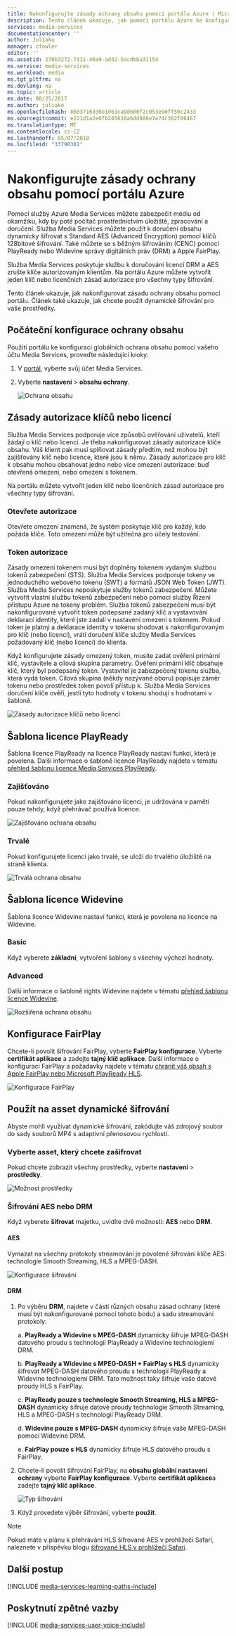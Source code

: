 ```yaml
---
title: Nakonfigurujte zásady ochrany obsahu pomocí portálu Azure | Microsoft Docs
description: Tento článek ukazuje, jak pomocí portálu Azure ke konfiguraci zásad ochrany obsahu. Článek také ukazuje, jak povolit dynamické šifrování pro vaše prostředky.
services: media-services
documentationcenter: ''
author: Juliako
manager: cfowler
editor: ''
ms.assetid: 270b3272-7411-40a9-ad42-5acdbba31154
ms.service: media-services
ms.workload: media
ms.tgt_pltfrm: na
ms.devlang: na
ms.topic: article
ms.date: 08/25/2017
ms.author: juliako
ms.openlocfilehash: 8603716d30e1061ca9d600f2c053e90ff50c2433
ms.sourcegitcommit: e221d1a2e0fb245610a6dd886e7e74c362f06467
ms.translationtype: MT
ms.contentlocale: cs-CZ
ms.lasthandoff: 05/07/2018
ms.locfileid: "33790381"
---
```

# <a name="configure-content-protection-policies-by-using-the-azure-portal"></a>Nakonfigurujte zásady ochrany obsahu pomocí portálu Azure
 Pomocí služby Azure Media Services můžete zabezpečit médiu od okamžiku, kdy by poté počítač prostřednictvím úložiště, zpracování a doručení. Služba Media Services můžete použít k doručení obsahu dynamicky šifrovat s Standard AES (Advanced Encryption) pomocí klíčů 128bitové šifrování. Také můžete se s běžným šifrováním (CENC) pomocí PlayReady nebo Widevine správy digitálních práv (DRM) a Apple FairPlay. 

Služba Media Services poskytuje službu k doručování licencí DRM a AES zrušte klíče autorizovaným klientům. Na portálu Azure můžete vytvořit jeden klíč nebo licenčních zásad autorizace pro všechny typy šifrování.

Tento článek ukazuje, jak nakonfigurovat zásadu ochrany obsahu pomocí portálu. Článek také ukazuje, jak chcete použít dynamické šifrování pro vaše prostředky.

## <a name="start-to-configure-content-protection"></a>Počáteční konfigurace ochrany obsahu
Použití portálu ke konfiguraci globálních ochrana obsahu pomocí vašeho účtu Media Services, proveďte následující kroky:

1. V [portál](https://portal.azure.com/), vyberte svůj účet Media Services.

2. Vyberte **nastavení** > **obsahu ochrany**.

    ![Ochrana obsahu](./media/media-services-portal-content-protection/media-services-content-protection001.png)

## <a name="keylicense-authorization-policy"></a>Zásady autorizace klíčů nebo licencí
Služba Media Services podporuje více způsobů ověřování uživatelů, kteří žádají o klíč nebo licencí. Je třeba nakonfigurovat zásady autorizace klíče obsahu. Váš klient pak musí splňovat zásady předtím, než mohou být zajišťovány klíč nebo licence, které jsou k němu. Zásady autorizace pro klíč k obsahu mohou obsahovat jedno nebo více omezení autorizace: buď otevřená omezení, nebo omezení s tokenem.

Na portálu můžete vytvořit jeden klíč nebo licenčních zásad autorizace pro všechny typy šifrování.

### <a name="open-authorization"></a>Otevřete autorizace
Otevřete omezení znamená, že systém poskytuje klíč pro každý, kdo požádá klíče. Toto omezení může být užitečná pro účely testování. 

### <a name="token-authorization"></a>Token autorizace
Zásady omezení tokenem musí být doplněny tokenem vydaným službou tokenů zabezpečení (STS). Služba Media Services podporuje tokeny ve jednoduchého webového tokenu (SWT) a formátů JSON Web Token (JWT). Služba Media Services neposkytuje služby tokenů zabezpečení. Můžete vytvořit vlastní službu tokenů zabezpečení nebo pomocí služby Řízení přístupu Azure na tokeny problém. Služba tokenů zabezpečení musí být nakonfigurované vytvořit token podepsané zadaný klíč a vystavování deklarací identity, které jste zadali v nastavení omezení s tokenem. Pokud token je platný a deklarace identity v tokenu shodovat s nakonfigurovaným pro klíč (nebo licencí), vrátí doručení klíče služby Media Services požadovaný klíč (nebo licencí) do klienta.

Když konfigurujete zásady omezený token, musíte zadat ověření primární klíč, vystavitele a cílová skupina parametry. Ověření primární klíč obsahuje klíč, který byl podepsaný token. Vystavitel je zabezpečený tokenu služba, která vydá token. Cílová skupina (někdy nazývané oboru) popisuje záměr tokenu nebo prostředek token povolí přístup k. Služba Media Services doručení klíče ověří, jestli tyto hodnoty v tokenu shodují s hodnotami v šabloně.

![Zásady autorizace klíčů nebo licencí](./media/media-services-portal-content-protection/media-services-content-protection002.png)

## <a name="playready-license-template"></a>Šablona licence PlayReady
Šablona licence PlayReady na licence PlayReady nastaví funkci, která je povolena. Další informace o šabloně licence PlayReady najdete v tématu [přehled šablonu licence Media Services PlayReady](media-services-playready-license-template-overview.md).

### <a name="nonpersistent"></a>Zajišťováno
Pokud nakonfigurujete jako zajišťováno licenci, je udržována v paměti pouze tehdy, když přehrávač používá licence.  

![Zajišťováno ochrana obsahu](./media/media-services-portal-content-protection/media-services-content-protection003.png)

### <a name="persistent"></a>Trvalé
Pokud konfigurujete licenci jako trvalé, se uloží do trvalého úložiště na straně klienta.

![Trvalá ochrana obsahu](./media/media-services-portal-content-protection/media-services-content-protection004.png)

## <a name="widevine-license-template"></a>Šablona licence Widevine
Šablona licence Widevine nastaví funkci, která je povolena na licence na Widevine.

### <a name="basic"></a>Basic
Když vyberete **základní**, vytvoření šablony s všechny výchozí hodnoty.

### <a name="advanced"></a>Advanced
Další informace o šabloně rights Widevine najdete v tématu [přehled šablonu licence Widevine](media-services-widevine-license-template-overview.md).

![Rozšířená ochrana obsahu](./media/media-services-portal-content-protection/media-services-content-protection005.png)

## <a name="fairplay-configuration"></a>Konfigurace FairPlay
Chcete-li povolit šifrování FairPlay, vyberte **FairPlay konfigurace**. Vyberte **certifikát aplikace** a zadejte **tajný klíč aplikace**. Další informace o konfiguraci FairPlay a požadavky najdete v tématu [chránit váš obsah s Apple FairPlay nebo Microsoft PlayReady HLS](media-services-protect-hls-with-FairPlay.md).

![Konfigurace FairPlay](./media/media-services-portal-content-protection/media-services-content-protection006.png)

## <a name="apply-dynamic-encryption-to-your-asset"></a>Použít na asset dynamické šifrování
Abyste mohli využívat dynamické šifrování, zakódujte váš zdrojový soubor do sady souborů MP4 s adaptivní přenosovou rychlostí.

### <a name="select-an-asset-that-you-want-to-encrypt"></a>Vyberte asset, který chcete zašifrovat
Pokud chcete zobrazit všechny prostředky, vyberte **nastavení** > **prostředky**.

![Možnost prostředky](./media/media-services-portal-content-protection/media-services-content-protection007.png)

### <a name="encrypt-with-aes-or-drm"></a>Šifrování AES nebo DRM
Když vyberete **šifrovat** majetku, uvidíte dvě možnosti: **AES** nebo **DRM**. 

#### <a name="aes"></a>AES
Vymazat na všechny protokoly streamování je povolené šifrování klíče AES: technologie Smooth Streaming, HLS a MPEG-DASH.

![Konfigurace šifrování](./media/media-services-portal-content-protection/media-services-content-protection008.png)

#### <a name="drm"></a>DRM
1. Po výběru **DRM**, najdete v části různých obsahu zásad ochrany (které musí být nakonfigurované pomocí tohoto bodu) a sadu streamování protokoly:

    a. **PlayReady a Widevine s MPEG-DASH** dynamicky šifruje MPEG-DASH datového proudu s technologií PlayReady a Widevine technologiemi DRM.

    b. **PlayReady a Widevine s MPEG-DASH + FairPlay s HLS** dynamicky šifrovat MPEG-DASH datového proudu s technologií PlayReady a Widevine technologiemi DRM. Tato možnost taky šifruje vaše datové proudy HLS s FairPlay.

    c. **PlayReady pouze s technologie Smooth Streaming, HLS a MPEG-DASH** dynamicky šifruje datové proudy technologie Smooth Streaming, HLS a MPEG-DASH s technologií PlayReady DRM.

    d. **Widevine pouze s MPEG-DASH** dynamicky šifruje vaše MPEG-DASH pomocí Widevine DRM.
    
    e. **FairPlay pouze s HLS** dynamicky šifruje HLS datového proudu s FairPlay.

2. Chcete-li povolit šifrování FairPlay, na **obsahu globální nastavení ochrany** vyberte **FairPlay konfigurace**. Vyberte **certifikát aplikace**a zadejte **tajný klíč aplikace**.

    ![Typ šifrování](./media/media-services-portal-content-protection/media-services-content-protection009.png)

3. Když provedete výběr šifrování, vyberte **použít**.

>[!NOTE] 
>Pokud máte v plánu k přehrávání HLS šifrované AES v prohlížeči Safari, naleznete v příspěvku blogu [šifrované HLS v prohlížeči Safari](https://azure.microsoft.com/blog/how-to-make-token-authorized-aes-encrypted-hls-stream-working-in-safari/).

## <a name="next-steps"></a>Další postup
[!INCLUDE [media-services-learning-paths-include](../../../includes/media-services-learning-paths-include.md)]

## <a name="provide-feedback"></a>Poskytnutí zpětné vazby
[!INCLUDE [media-services-user-voice-include](../../../includes/media-services-user-voice-include.md)]

